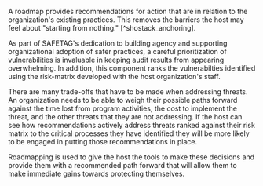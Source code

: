 
A roadmap provides recommendations for action that are in relation to the organization's existing practices. This removes the barriers the host may feel about "starting from nothing." [^shostack_anchoring].

As part of SAFETAG's dedication to building agency and supporting organizational adoption of safer practices, a careful prioritization of vulnerabilities is invaluable in keeping audit results from appearing overwhelming. In addition, this component ranks the vulnerabilties identified using the risk-matrix developed with the host organization's staff. 

There are many trade-offs that have to be made when addressing threats. An organization needs to be able to weigh their possible paths forward against the time lost from program activities, the cost to implement the threat, and the other threats that they are not addressing. If the host can see how recommendations actively address threats ranked against their risk matrix to the critical processes they have identified they will be more likely to be engaged in putting those recommendations in place.

Roadmapping is used to give the host the tools to make these decisions and provide them with a recommended path forward that will allow them to make immediate gains towards protecting themselves.

